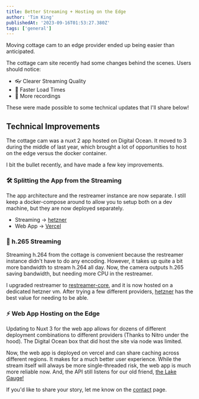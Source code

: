 ```yaml
---
title: Better Streaming + Hosting on the Edge
author: 'Tim King'
publishedAt: '2023-09-16T01:53:27.380Z'
tags: ['general']
---
```


Moving cottage cam to an edge provider ended up being easier than anticipated.

<!--more-->

The cottage cam site recently had some changes behind the scenes. Users should notice:

- 👓 Clearer Streaming Quality
- 🚀 Faster Load Times
- 🍿 More recordings

These were made possible to some technical updates that I'll share below!

## Technical Improvements
The cottage cam was a nuxt 2 app hosted on Digital Ocean. It moved to 3 during the middle of last year, which brought a lot of opportunities to host on the edge versus the docker container.

I bit the bullet recently, and have made a few key improvements.

### 🛠️ Splitting the App from the Streaming

The app architecture and the restreamer instance are now separate. I still keep a docker-compose around to allow you to setup both on a dev machine, but they are now deployed separately.

- Streaming -> [hetzner](https://hetzner.com)
- Web App -> [Vercel](https://vercel.com)

### 🎥 h.265 Streaming

Streaming h.264 from the cottage is convenient because the restreamer instance didn't have to do any encoding. However, it takes up quite a bit more bandwidth to stream h.264 all day. Now, the camera outputs h.265 saving bandwidth, but needing more CPU in the restreamer.

I upgraded restreamer to [restreamer-core](https://github.com/datarhei/restreamer), and it is now hosted on a dedicated hetzner vm. After trying a few different providers, [hetzner](https://hetzner.com) has the best value for needing to be able.

### ⚡ Web App Hosting on the Edge

Updating to Nuxt 3 for the web app allows for dozens of different deployment combinations to different providers (Thanks to Nitro under the hood). The Digital Ocean box that did host the site via node was limited.

Now, the web app is deployed on vercel and can share caching across different regions. It makes for a much better user experience. While the stream itself will always be more single-threaded risk, the web app is much more reliable now. And, the API still listens for our old friend, [the Lake Gauge!](/projects/lake-gauge)

If you'd like to share your story, let me know on the [contact](/contact) page.